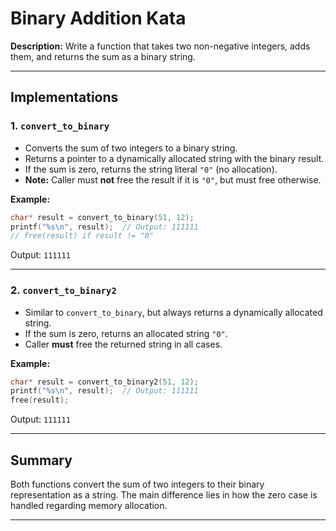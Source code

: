 # Binary Addition Kata

**Description:**
Write a function that takes two non-negative integers, adds them, and returns the sum as a binary string.

---

## Implementations

### 1. `convert_to_binary`

* Converts the sum of two integers to a binary string.
* Returns a pointer to a dynamically allocated string with the binary result.
* If the sum is zero, returns the string literal `"0"` (no allocation).
* **Note:** Caller must **not** free the result if it is `"0"`, but must free otherwise.

**Example:**

```c
char* result = convert_to_binary(51, 12);
printf("%s\n", result);  // Output: 111111
// free(result) if result != "0"
```

Output:
`111111`

---

### 2. `convert_to_binary2`

* Similar to `convert_to_binary`, but always returns a dynamically allocated string.
* If the sum is zero, returns an allocated string `"0"`.
* Caller **must** free the returned string in all cases.

**Example:**

```c
char* result = convert_to_binary2(51, 12);
printf("%s\n", result);  // Output: 111111
free(result);
```

Output:
`111111`

---

## Summary

Both functions convert the sum of two integers to their binary representation as a string. The main difference lies in how the zero case is handled regarding memory allocation.

---


